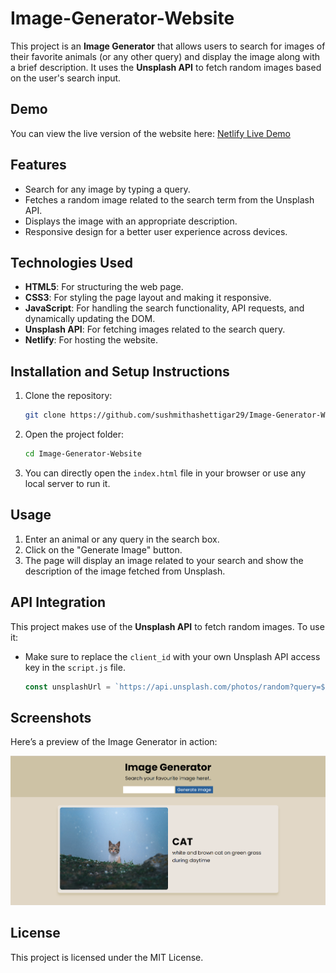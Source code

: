 # Image-Generator-Website

This project is an **Image Generator** that allows users to search for images of their favorite animals (or any other query) and display the image along with a brief description. It uses the **Unsplash API** to fetch random images based on the user's search input.

## Demo
You can view the live version of the website here: [Netlify Live Demo](https://your-netlify-link-here)

## Features
- Search for any image by typing a query.
- Fetches a random image related to the search term from the Unsplash API.
- Displays the image with an appropriate description.
- Responsive design for a better user experience across devices.

## Technologies Used
- **HTML5**: For structuring the web page.
- **CSS3**: For styling the page layout and making it responsive.
- **JavaScript**: For handling the search functionality, API requests, and dynamically updating the DOM.
- **Unsplash API**: For fetching images related to the search query.
- **Netlify**: For hosting the website.

## Installation and Setup Instructions

1. Clone the repository:

   ```bash
   git clone https://github.com/sushmithashettigar29/Image-Generator-Website.git
   ```

2. Open the project folder:

   ```bash
   cd Image-Generator-Website
   ```

3. You can directly open the `index.html` file in your browser or use any local server to run it.

## Usage
1. Enter an animal or any query in the search box.
2. Click on the "Generate Image" button.
3. The page will display an image related to your search and show the description of the image fetched from Unsplash.

## API Integration
This project makes use of the **Unsplash API** to fetch random images. To use it:
- Make sure to replace the `client_id` with your own Unsplash API access key in the `script.js` file.

   ```js
   const unsplashUrl = `https://api.unsplash.com/photos/random?query=${query}&client_id=your-access-key`;
   ```

## Screenshots
Here’s a preview of the Image Generator in action:

![Screenshot of the Image Generator](assets/preview.png)

## License
This project is licensed under the MIT License.

